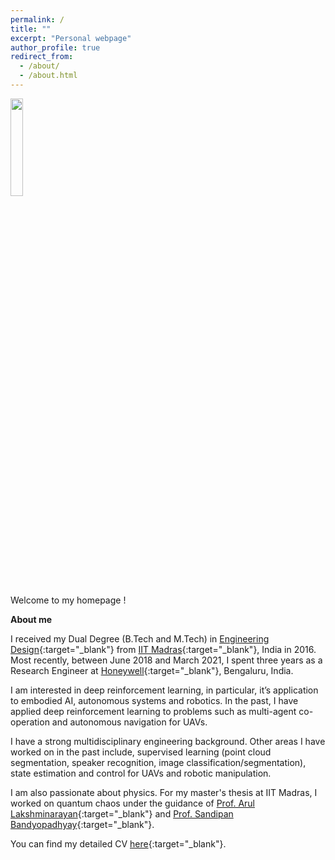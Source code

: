 ```yaml
---
permalink: /
title: ""
excerpt: "Personal webpage"
author_profile: true
redirect_from: 
  - /about/
  - /about.html
---
```

<p>
<img src="https://adi3e08.github.io/images/profile_picture.jpg" width="20%" height="20%"/>
</p>
Welcome to my homepage !

**About me**

I received my Dual Degree (B.Tech and M.Tech) in [Engineering Design](https://ed.iitm.ac.in){:target="_blank"} from [IIT Madras](https://www.iitm.ac.in/){:target="_blank"}, India in 2016. Most recently, between June 2018 and March 2021, I spent three years as a Research Engineer at [Honeywell](https://www.honeywell.com){:target="_blank"}, Bengaluru, India.

I am interested in deep reinforcement learning, in particular, it’s application to embodied AI, autonomous systems and robotics. In the past, I have applied deep reinforcement learning to problems such as multi-agent co-operation and autonomous navigation for UAVs.

I have a strong multidisciplinary engineering background. Other areas I have worked on in the past include, supervised learning (point cloud segmentation, speaker recognition, image classification/segmentation), state estimation and control for UAVs and robotic manipulation.

I am also passionate about physics. For my master's thesis at IIT Madras, I worked on quantum chaos under the guidance of [Prof. Arul Lakshminarayan](https://physics.iitm.ac.in/~arul/index.html){:target="_blank"} and [Prof. Sandipan Bandyopadhyay](https://ed.iitm.ac.in/~sandipan/){:target="_blank"}. 

You can find my detailed CV [here](https://adi3e08.github.io/files/cv.pdf){:target="_blank"}.
